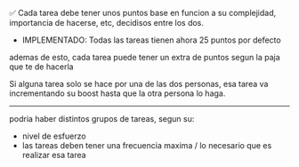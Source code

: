 ✅ Cada tarea debe tener unos puntos base en funcion a su complejidad, importancia de hacerse, etc, decidisos entre los dos.

- IMPLEMENTADO: Todas las tareas tienen ahora 25 puntos por defecto

ademas de esto, cada tarea puede tener un extra de puntos segun la paja que te de hacerla

Si alguna tarea solo se hace por una de las dos personas, esa tarea va incrementando su boost hasta que la otra persona lo haga.

---

podria haber distintos grupos de tareas, segun su:

- nivel de esfuerzo
- las tareas deben tener una frecuencia maxima / lo necesario que es realizar esa tarea
